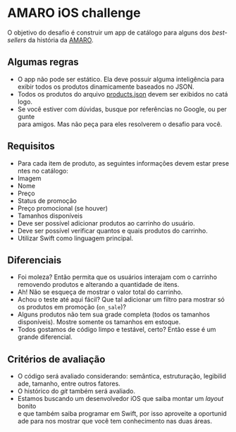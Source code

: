 # AMARO iOS challenge
O objetivo do desafio é construir um app de catálogo para alguns dos *best-sellers* da história da [AMARO](https://amaro.com/).

## Algumas regras
* O app não pode ser estático. Ela deve possuir alguma inteligência para exibir todos os produtos dinamicamente baseados no JSON.
* Todos os produtos do arquivo [products.json](https://github.com/amarofashion/mobile-ios-challenge/blob/master/products.json) devem ser exibidos no catálogo.
* Se você estiver com dúvidas, busque por referências no Google, ou pergunte para amigos. Mas não peça para eles resolverem o desafio para você.

## Requisitos
* Para cada item de produto, as seguintes informações devem estar presentes no catálogo:
 * Imagem
 * Nome
 * Preço
 * Status de promoção
 * Preço promocional (se houver)
 * Tamanhos disponíveis
* Deve ser possível adicionar produtos ao carrinho do usuário.
* Deve ser possível verificar quantos e quais produtos do carrinho.
* Utilizar Swift como linguagem principal.

## Diferenciais
* Foi moleza? Então permita que os usuários interajam com o carrinho removendo produtos e alterando a quantidade de itens.
* Ah! Não se esqueça de mostrar o valor total do carrinho.
* Achou o teste até aqui fácil? Que tal adicionar um filtro para mostrar só os produtos em promoção (`on_sale`)?
* Alguns produtos não tem sua grade completa (todos os tamanhos disponíveis). Mostre somente os tamanhos em estoque.
* Todos gostamos de código limpo e testável, certo? Então esse é um grande diferencial.

## Critérios de avaliação
* O código será avaliado considerando: semântica, estruturação, legibilidade, tamanho, entre outros fatores.
* O histórico do *git* também será avaliado.
* Estamos buscando um desenvolvedor iOS que saiba montar um *layout*  bonito e que também saiba programar em Swift, por isso aproveite a oportunidade para nos mostrar que você tem conhecimento nas duas áreas.

